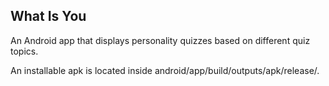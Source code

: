 ## What Is You

An Android app that displays personality quizzes based on different quiz topics.

An installable apk is located inside android/app/build/outputs/apk/release/.
